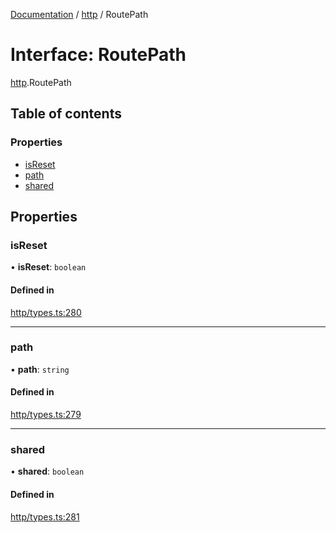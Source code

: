 [Documentation](../index.md) / [http](../modules/http.md) / RoutePath

# Interface: RoutePath

[http](../modules/http.md).RoutePath

## Table of contents

### Properties

- [isReset](http.RoutePath.md#isreset)
- [path](http.RoutePath.md#path)
- [shared](http.RoutePath.md#shared)

## Properties

### isReset

• **isReset**: `boolean`

#### Defined in

[http/types.ts:280](https://github.com/timotheeguerin/cadl/blob/920bc86d/packages/rest/src/http/types.ts#L280)

___

### path

• **path**: `string`

#### Defined in

[http/types.ts:279](https://github.com/timotheeguerin/cadl/blob/920bc86d/packages/rest/src/http/types.ts#L279)

___

### shared

• **shared**: `boolean`

#### Defined in

[http/types.ts:281](https://github.com/timotheeguerin/cadl/blob/920bc86d/packages/rest/src/http/types.ts#L281)
